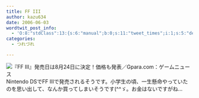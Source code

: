 ```yaml
---
title: FF III
author: kazu634
date: 2006-06-03
wordtwit_post_info:
  - 'O:8:"stdClass":13:{s:6:"manual";b:0;s:11:"tweet_times";i:1;s:5:"delay";i:0;s:7:"enabled";i:1;s:10:"separation";s:2:"60";s:7:"version";s:3:"3.7";s:14:"tweet_template";b:0;s:6:"status";i:2;s:6:"result";a:0:{}s:13:"tweet_counter";i:2;s:13:"tweet_log_ids";a:1:{i:0;i:2387;}s:9:"hash_tags";a:0:{}s:8:"accounts";a:1:{i:0;s:7:"kazu634";}}'
categories:
  - つれづれ

---
```

<div class="section">
<p>
<a href="http://www.gpara.com/news/06/06/news200606012319.htm" onclick="__gaTracker('send', 'event', 'outbound-article', 'http://www.gpara.com/news/06/06/news200606012319.htm', '');" target="_blank"><img alt="『FF III』発売日は8月24日に決定！価格も発表／Gpara.com：ゲームニュース" align="left" src="http://img.simpleapi.net/small/http://www.gpara.com/news/06/06/news200606012319.htm" border="0" /></a>
</p></p> 
  
<p>
    　Nintendo DSでFF IIIで発売されるそうです。小学生の頃、一生懸命やっていたのを思い出して、なんか買ってしまいそうです(^^ゞ。お金はないですがね…
</p>
</div>
